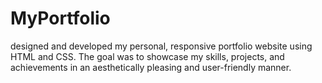 # MyPortfolio
designed and developed my personal, responsive portfolio website using HTML and CSS. The goal was to showcase my skills,
projects, and achievements in an aesthetically pleasing and user-friendly manner.
